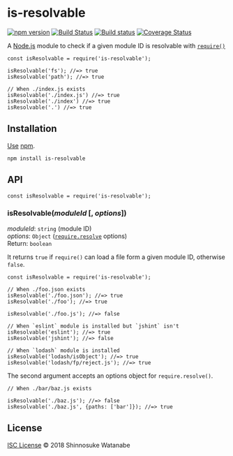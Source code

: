is-resolvable
=============

[![npm version](https://img.shields.io/npm/v/is-resolvable.svg)](https://www.npmjs.com/package/is-resolvable) [![Build Status](https://travis-ci.org/shinnn/is-resolvable.svg?branch=master)](https://travis-ci.org/shinnn/is-resolvable) [![Build status](https://ci.appveyor.com/api/projects/status/ww1cdpignehlasbs?svg=true)](https://ci.appveyor.com/project/ShinnosukeWatanabe/is-resolvable) [![Coverage Status](https://img.shields.io/coveralls/shinnn/is-resolvable.svg)](https://coveralls.io/r/shinnn/is-resolvable)

A [Node.js](https://nodejs.org/) module to check if a given module ID is resolvable with [`require()`](https://nodejs.org/api/globals.html#globals_require)

    const isResolvable = require('is-resolvable');

    isResolvable('fs'); //=> true
    isResolvable('path'); //=> true

    // When ./index.js exists
    isResolvable('./index.js') //=> true
    isResolvable('./index') //=> true
    isResolvable('.') //=> true

Installation
------------

[Use](https://docs.npmjs.com/cli/install) [npm](https://docs.npmjs.com/getting-started/what-is-npm).

    npm install is-resolvable

API
---

    const isResolvable = require('is-resolvable');

### isResolvable(*moduleId* \[, *options*\])

*moduleId*: `string` (module ID)  
*options*: `Object` ([`require.resolve`](https://nodejs.org/api/modules.html#modules_require_resolve_request_options) options)  
Return: `boolean`

It returns `true` if `require()` can load a file form a given module ID, otherwise `false`.

    const isResolvable = require('is-resolvable');

    // When ./foo.json exists
    isResolvable('./foo.json'); //=> true
    isResolvable('./foo'); //=> true

    isResolvable('./foo.js'); //=> false

    // When `eslint` module is installed but `jshint` isn't
    isResolvable('eslint'); //=> true
    isResolvable('jshint'); //=> false

    // When `lodash` module is installed
    isResolvable('lodash/isObject'); //=> true
    isResolvable('lodash/fp/reject.js'); //=> true

The second argument accepts an options object for `require.resolve()`.

    // When ./bar/baz.js exists

    isResolvable('./baz.js'); //=> false
    isResolvable('./baz.js', {paths: ['bar']}); //=> true

License
-------

[ISC License](./LICENSE) © 2018 Shinnosuke Watanabe
